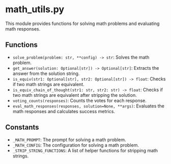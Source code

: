 # math_utils.py

This module provides functions for solving math problems and evaluating math responses.

## Functions

- `solve_problem(problem: str, **config) -> str`: Solves the math problem.
- `get_answer(solution: Optional[str]) -> Optional[str]`: Extracts the answer from the solution string.
- `is_equiv(str1: Optional[str], str2: Optional[str]) -> float`: Checks if two math strings are equivalent.
- `is_equiv_chain_of_thought(str1: str, str2: str) -> float`: Checks if two math strings are equivalent after stripping the solution.
- `voting_counts(responses)`: Counts the votes for each response.
- `eval_math_responses(responses, solution=None, **args)`: Evaluates the math responses and calculates success metrics.

## Constants

- `_MATH_PROMPT`: The prompt for solving a math problem.
- `_MATH_CONFIG`: The configuration for solving a math problem.
- `_STRIP_STRING_FUNCTIONS`: A list of helper functions for stripping math strings.

